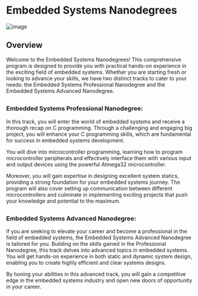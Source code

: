 # Embedded Systems Nanodegrees

![image](https://github.com/AbdelrhmanWalaa/Udacity-Embedded_Systems/assets/44446382/c89cabaa-c899-461e-a655-65afd21f4498)

## Overview
Welcome to the Embedded Systems Nanodegrees! This comprehensive program is designed to provide you with practical hands-on experience in the exciting field of embedded systems. Whether you are starting fresh or looking to advance your skills, we have two distinct tracks to cater to your needs: the Embedded Systems Professional Nanodegree and the Embedded Systems Advanced Nanodegree.

##

### Embedded Systems Professional Nanodegree:

In this track, you will enter the world of embedded systems and receive a thorough recap on C programming. Through a challenging and engaging big project, you will enhance your C programming skills, which are fundamental for success in embedded systems development.

You will dive into microcontroller programming, learning how to program microcontroller peripherals and effectively interface them with various input and output devices using the powerful Atmega32 microcontroller. 

Moreover, you will gain expertise in designing excellent system statics, providing a strong foundation for your embedded systems journey. The program will also cover setting up communication between different microcontrollers and culminate in implementing exciting projects that push your knowledge and potential to the maximum.

##

### Embedded Systems Advanced Nanodegree:

If you are seeking to elevate your career and become a professional in the field of embedded systems, the Embedded Systems Advanced Nanodegree is tailored for you. Building on the skills gained in the Professional Nanodegree, this track delves into advanced topics in embedded systems. You will get hands-on experience in both static and dynamic system design, enabling you to create highly efficient and clear systems designs. 

By honing your abilities in this advanced track, you will gain a competitive edge in the embedded systems industry and open new doors of opportunity in your career.
